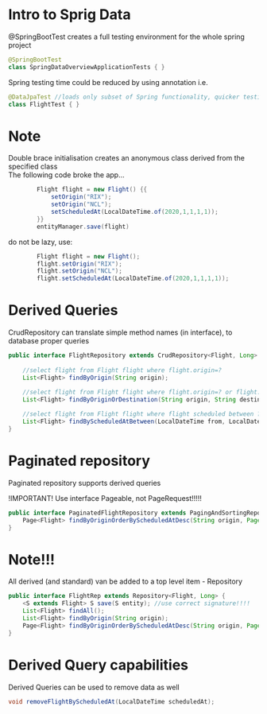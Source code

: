 Intro to Sprig Data
=
@SpringBootTest creates a full testing environment for the whole spring project
```java
@SpringBootTest
class SpringDataOverviewApplicationTests { }
```

Spring testing time could be reduced by using annotation i.e.  
```java
@DataJpaTest //loads only subset of Spring functionality, quicker testing...
class FlightTest { }
```

Note
=
Double brace initialisation creates an anonymous class derived from the specified class  
The following code broke the app...
```java
        Flight flight = new Flight() {{
            setOrigin("RIX");
            setOrigin("NCL");
            setScheduledAt(LocalDateTime.of(2020,1,1,1,1));
        }}
        entityManager.save(flight)
```
do not be lazy, use:
```java
        Flight flight = new Flight();
        flight.setOrigin("RIX");
        flight.setOrigin("NCL");
        flight.setScheduledAt(LocalDateTime.of(2020,1,1,1,1));
```

Derived Queries
=
CrudRepository can translate simple method names (in interface), to database proper queries
```java
public interface FlightRepository extends CrudRepository<Flight, Long> {
    
    //select flight from Flight flight where flight.origin=?
    List<Flight> findByOrigin(String origin);
    
    //select flight from Flight flight where flight.origin=? or flight.destination=?
    List<Flight> findByOriginOrDestination(String origin, String destination);

    //select flight from Flight flight where flight scheduled between ? and ?
    List<Flight> findByScheduledAtBetween(LocalDateTime from, LocalDateTime to);
}
```

Paginated repository
=
Paginated repository supports derived queries

!IMPORTANT! Use interface Pageable, not PageRequest!!!!!
```java
public interface PaginatedFlightRepository extends PagingAndSortingRepository<Flight, Long> {
    Page<Flight> findByOriginOrderByScheduledAtDesc(String origin, Pageable pageable);
}
```

Note!!!
=
All derived (and standard) van be added to a top level item - Repository
```java
public interface FlightRep extends Repository<Flight, Long> {
    <S extends Flight> S save(S entity); //use correct signature!!!!
    List<Flight> findAll();
    List<Flight> findByOrigin(String origin);
    Page<Flight> findByOriginOrderByScheduledAtDesc(String origin, Pageable pageable); //use correct signature!!!!
}
```

Derived Query capabilities
=
Derived Queries can be used to remove data as well
```java
void removeFlightByScheduledAt(LocalDateTime scheduledAt);
```